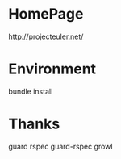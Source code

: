 HomePage
====

http://projecteuler.net/

Environment
====

bundle install

Thanks
====

guard
rspec
guard-rspec
growl
